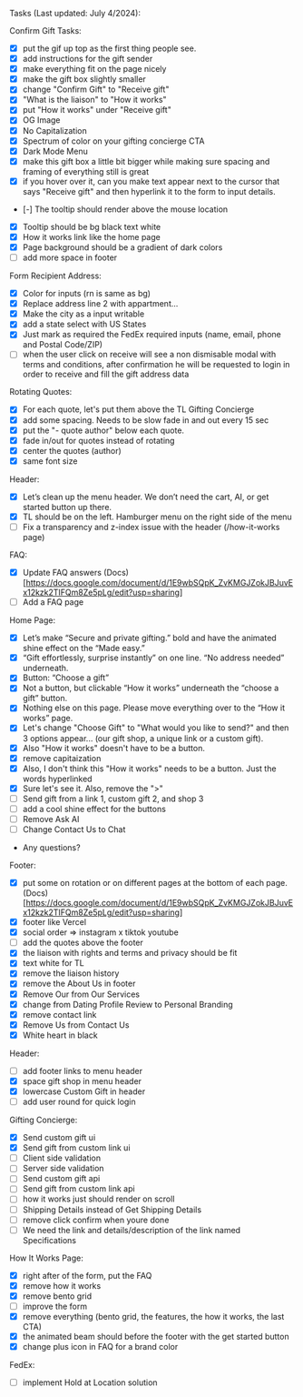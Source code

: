 Tasks (Last updated: July 4/2024):

Confirm Gift Tasks:
- [x] put the gif up top as the first thing people see.
- [x] add instructions for the gift sender
- [x] make everything fit on the page nicely
- [x] make the gift box slightly smaller
- [x] change "Confirm Gift" to "Receive gift"
- [x] "What is the liaison" to "How it works"
- [x] put "How it works" under "Receive gift"
- [x] OG Image
- [x] No Capitalization
- [x] Spectrum of color on your gifting concierge CTA
- [x] Dark Mode Menu
- [x] make this gift box a little bit bigger while making sure spacing and framing of everything still is great
- [x] if you hover over it, can you make text appear next to the cursor that says "Receive gift" and then hyperlink it to the form to input details.
- [-] The tooltip should render above the mouse location
- [x] Tooltip should be bg black text white
- [x] How it works link like the home page
- [x] Page background should be a gradient of dark colors
- [ ] add more space in footer

Form Recipient Address:
- [x] Color for inputs (rn is same as bg)
- [x] Replace address line 2 with appartment...
- [x] Make the city as a input writable
- [x] add a state select with US States
- [x] Just mark as required the FedEx required inputs (name, email, phone and Postal Code/ZIP)
- [ ] when the user click on receive will see a non dismisable modal with terms and conditions,
after confirmation he will be requested to login
in order to receive and fill the gift address data

Rotating Quotes:
- [x] For each quote, let's put them above the TL Gifting Concierge
- [x] add some spacing. Needs to be slow fade in and out every 15 sec
- [x] put the "- quote author" below each quote.
- [x] fade in/out for quotes instead of rotating
- [x] center the quotes (author)
- [x] same font size

Header:
- [x] Let’s clean up the menu header. We don’t need the cart, AI, or get started button up there.
- [x] TL should be on the left. Hamburger menu on the right side of the menu
- [ ] Fix a transparency and z-index issue with the header (/how-it-works page)

FAQ:
- [x] Update FAQ answers
(Docs)[https://docs.google.com/document/d/1E9wbSQpK_ZvKMGJZokJBJuvEx12kzk2TIFQm8Ze5pLg/edit?usp=sharing]
- [ ] Add a FAQ page

Home Page:
- [x] Let’s make “Secure and private gifting.” bold and have the animated shine effect on the “Made easy.”
- [x] “Gift effortlessly, surprise instantly” on one line. “No address needed” underneath.
- [x] Button: “Choose a gift”
- [x] Not a button, but clickable “How it works” underneath the “choose a gift” button.
- [x] Nothing else on this page. Please move everything over to the “How it works” page.
- [x] Let's change "Choose Gift" to "What would you like to send?" and then 3 options appear... (our gift shop, a unique link or a custom gift).
- [x] Also "How it works" doesn't have to be a button.
- [x] remove capitaization
- [x] Also, I don't think this "How it works" needs to be a button. Just the words hyperlinked
- [x] Sure let's see it. Also, remove the ">"
- [ ] Send gift from a link 1, custom gift 2, and shop 3
- [ ] add a cool shine effect for the buttons
- [ ] Remove Ask AI
- [ ] Change Contact Us to Chat
- Any questions?

Footer:
- [x] put some on rotation or on different pages at the bottom of each page.
(Docs)[https://docs.google.com/document/d/1E9wbSQpK_ZvKMGJZokJBJuvEx12kzk2TIFQm8Ze5pLg/edit?usp=sharing]
- [x] footer like Vercel
- [x] social order => instagram x tiktok youtube
- [ ] add the quotes above the footer
- [x] the liaison with rights and terms and privacy should be fit
- [x] text white for TL
- [x] remove the liaison history
- [x] remove the About Us in footer
- [x] Remove Our from Our Services
- [x] change from Dating Profile Review to Personal Branding
- [x] remove contact link
- [x] Remove Us from Contact Us
- [x] White heart in black

Header:
- [ ] add footer links to menu header
- [x] space gift shop in menu header
- [x] lowercase Custom Gift in header
- [ ] add user round for quick login

Gifting Concierge:
- [x] Send custom gift ui
- [x] Send gift from custom link ui
- [ ] Client side validation
- [ ] Server side validation
- [ ] Send custom gift api
- [ ] Send gift from custom link api
- [ ] how it works just should render on scroll
- [ ] Shipping Details instead of Get Shipping Details
- [ ] remove click confirm when youre done
- [ ] We need the link and details/description of the link named Specifications

How It Works Page:
- [x] right after of the form, put the FAQ
- [x] remove how it works
- [x] remove bento grid
- [ ] improve the form
- [x] remove everything (bento grid, the features, the how it works, the last CTA)
- [x] the animated beam should before the footer with the get started button
- [x] change plus icon in FAQ for a brand color

FedEx:
- [ ] implement Hold at Location solution
